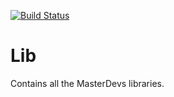 [![Build Status](https://travis-ci.org/masterdevs/MasterDevs.Lib.svg?branch=master)](https://travis-ci.org/masterdevs/MasterDevs.Lib)

# Lib
Contains all the MasterDevs libraries.
